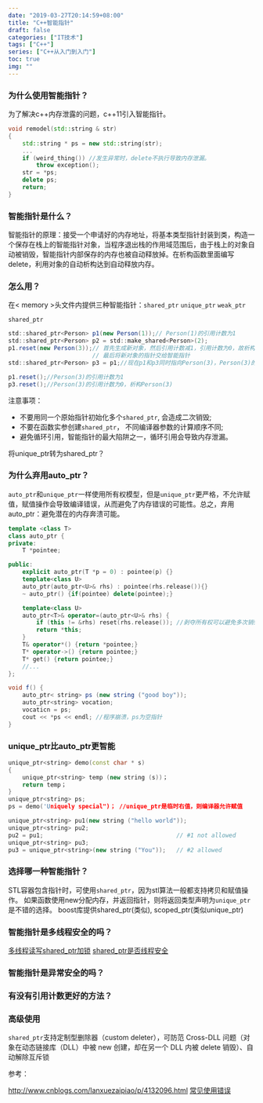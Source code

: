 ```yaml
---
date: "2019-03-27T20:14:59+08:00"
title: "C++智能指针"
draft: false
categories: ["IT技术"]
tags: ["C++"]
series: ["C++从入门到入门"]
toc: true
img: ""
---
```


### 为什么使用智能指针？

为了解决c++内存泄露的问题，c++11引入智能指针。<!--more-->

```c++
void remodel(std::string & str)
{
    std::string * ps = new std::string(str);
    ...
    if (weird_thing()) //发生异常时，delete不执行导致内存泄漏。
        throw exception();
    str = *ps;
    delete ps;
    return;
}
```

### 智能指针是什么？

智能指针的原理：接受一个申请好的内存地址，将基本类型指针封装到类，构造一个保存在栈上的智能指针对象，当程序退出栈的作用域范围后，由于栈上的对象自动被销毁，智能指针内部保存的内存也被自动释放掉。在析构函数里面编写delete，利用对象的自动析构达到自动释放内存。

### 怎么用？

在< memory >头文件内提供三种智能指针：`shared_ptr` `unique_ptr` `weak_ptr`

`shared_ptr`

```java
std::shared_ptr<Person> p1(new Person(1));// Person(1)的引用计数为1
std::shared_ptr<Person> p2 = std::make_shared<Person>(2);
p1.reset(new Person(3));// 首先生成新对象，然后引用计数减1，引用计数为0，故析构Person(1)
                        // 最后将新对象的指针交给智能指针
std::shared_ptr<Person> p3 = p1;//现在p1和p3同时指向Person(3)，Person(3)的引用计数为2

p1.reset();//Person(3)的引用计数为1
p3.reset();//Person(3)的引用计数为0，析构Person(3)
```

注意事项：

+ 不要用同一个原始指针初始化多个`shared_ptr`, 会造成二次销毁;
+ 不要在函数实参创建`shared_ptr`， 不同编译器参数的计算顺序不同;
+ 避免循环引用，智能指针的最大陷阱之一，循环引用会导致内存泄漏。

将unique_ptr转为shared_ptr？

### 为什么弃用auto_ptr？

`auto_ptr`和`unique_ptr`一样使用所有权模型，但是`unique_ptr`更严格，不允许赋值，赋值操作会导致编译错误，从而避免了内存错误的可能性。总之，弃用auto_ptr：避免潜在的内存奔溃可能。

```c++
template <class T>
class auto_ptr {
private:
    T *pointee;

public:
    explicit auto_ptr(T *p = 0) : pointee(p) {}
    template<class U>
    auto_ptr(auto_ptr<U>& rhs) : pointee(rhs.release()){}
    ~ auto_ptr() {if(pointee) delete(pointee);}

    template<class U>
    auto_ptr<T>& operator=(auto_ptr<U>& rhs) {
        if (this != &rhs) reset(rhs.release()); //剥夺所有权可以避免多次销毁，但是访问rhs会出错。
        return *this;
    }
    T& operator*() {return *pointee;}
    T* operator->() {return pointee;}
    T* get() {return pointee;}
    //...
};
```

```java
void f() {
    auto_ptr< string> ps (new string ("good boy"));
    auto_ptr<string> vocation;
    vocaticn = ps;
    cout << *ps << endl; //程序崩溃，ps为空指针
}
```

### unique_ptr比auto_ptr更智能

```c++
unique_ptr<string> demo(const char * s)
{
    unique_ptr<string> temp (new string (s))；
    return temp；
}
unique_ptr<string> ps;
ps = demo('Uniquely special")； //unique_ptr是临时右值，则编译器允许赋值

unique_ptr<string> pu1(new string ("hello world"));
unique_ptr<string> pu2;
pu2 = pu1;                                      // #1 not allowed
unique_ptr<string> pu3;
pu3 = unique_ptr<string>(new string ("You"));   // #2 allowed
```

### 选择哪一种智能指针？

STL容器包含指针时，可使用`shared_ptr`，因为stl算法一般都支持拷贝和赋值操作。
如果函数使用new分配内存，并返回指针，则将返回类型声明为`unique_ptr`是不错的选择。
boost库提供shared_ptr(类似), scoped_ptr(类似unique_ptr)

### 智能指针是多线程安全的吗？

[多线程读写shared_ptr加锁](https://www.cnblogs.com/Solstice/archive/2013/01/28/2879366.html)
[shared_ptr是否线程安全](https://beamnote.com/2014/is-shared-ptr-thread-safe/)

### 智能指针是异常安全的吗？

### 有没有引用计数更好的方法？

### 高级使用

`shared_ptr`支持定制型删除器（custom deleter），可防范 Cross-DLL 问题（对象在动态链接库（DLL）中被 new 创建，却在另一个 DLL 内被 delete 销毁）、自动解除互斥锁

参考：

<http://www.cnblogs.com/lanxuezaipiao/p/4132096.html>
[常见使用错误](http://blog.jobbole.com/104666/)